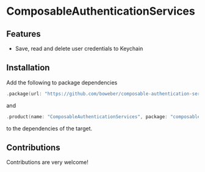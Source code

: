 # ComposableAuthenticationServices

## Features
- Save, read and delete user credentials to Keychain

## Installation
Add the following to package dependencies

```swift 
.package(url: "https://github.com/boweber/composable-authentication-services", from: "0.1.0")
```
and
```swift 
.product(name: "ComposableAuthenticationServices", package: "composable-authentication-services")
```
to the dependencies of the target.

## Contributions
Contributions are very welcome!

